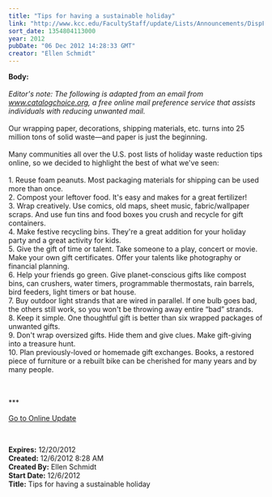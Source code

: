 ```yaml
---
title: "Tips for having a sustainable holiday"
link: "http://www.kcc.edu/FacultyStaff/update/Lists/Announcements/DispForm.aspx?ID=926"
sort_date: 1354804113000
year: 2012
pubDate: "06 Dec 2012 14:28:33 GMT"
creator: "Ellen Schmidt"
---
```


<div><b>Body:</b> <div class="ExternalClass74575A0D92FB4921A1D43990FC8969A2"><div> </div>
<div><em>Editor's note: The following is adapted from an email from </em><a href="http://www.catalogchoice.org"><em>www.catalogchoice.org</em></a><em>, a free online mail preference service that assists individuals with reducing unwanted mail.</em></div>
<div><br />Our wrapping paper, decorations, shipping materials, etc. turns into 25 million tons of solid waste—and paper is just the beginning.</div>
<div><br />Many communities all over the U.S. post lists of holiday waste reduction tips online, so we decided to highlight the best of what we've seen:</div>
<div><br />1. Reuse foam peanuts. Most packaging materials for shipping can be used more than once.<br />2. Compost your leftover food. It's easy and makes for a great fertilizer!<br />3. Wrap creatively. Use comics, old maps, sheet music, fabric/wallpaper scraps. And use fun tins and food boxes you crush and recycle for gift containers.<br />4. Make festive recycling bins. They're a great addition for your holiday party and a great activity for kids.<br />5. Give the gift of time or talent. Take someone to a play, concert or movie. Make your own gift certificates. Offer your talents like photography or financial planning.<br />6. Help your friends go green. Give planet-conscious gifts like compost bins, can crushers, water timers, programmable thermostats, rain barrels, bird feeders, light timers or bat house.<br />7. Buy outdoor light strands that are wired in parallel. If one bulb goes bad, the others still work, so you won't be throwing away entire “bad” strands.<br />8. Keep it simple. One thoughtful gift is better than six wrapped packages of unwanted gifts.<br />9. Don't wrap oversized gifts. Hide them and give clues. Make gift-giving into a treasure hunt.<br />10. Plan previously-loved or homemade gift exchanges. Books, a restored piece of furniture or a rebuilt bike can be cherished for many years and by many people.<br /></div>
<div> </div>
<div>
<div>
<div>
<div>
<div> </div>
<div>
<p>***</p>
<p><a href="/FacultyStaff/update/Pages/dailyupdate.aspx">Go to Online Update</a></p>
<p> </p></div></div></div></div></div></div></div>
<div><b>Expires:</b> 12/20/2012</div>
<div><b>Created:</b> 12/6/2012 8:28 AM</div>
<div><b>Created By:</b> Ellen Schmidt</div>
<div><b>Start Date:</b> 12/6/2012</div>
<div><b>Title:</b> Tips for having a sustainable holiday</div>
